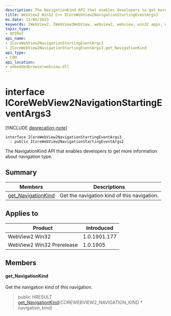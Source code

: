 ```yaml
---
description: The NavigationKind API that enables developers to get more information about navigation type.
title: WebView2 Win32 C++ ICoreWebView2NavigationStartingEventArgs3
ms.date: 11/06/2023
keywords: IWebView2, IWebView2WebView, webview2, webview, win32 apps, win32, edge, ICoreWebView2, ICoreWebView2Controller, browser control, edge html, ICoreWebView2NavigationStartingEventArgs3
topic_type: 
- APIRef
api_name:
- ICoreWebView2NavigationStartingEventArgs3
- ICoreWebView2NavigationStartingEventArgs3.get_NavigationKind
api_type:
- COM
api_location:
- embeddedbrowserwebview.dll
---
```


# interface ICoreWebView2NavigationStartingEventArgs3

[!INCLUDE [deprecation-note](../includes/deprecation-note.md)]

```
interface ICoreWebView2NavigationStartingEventArgs3
  : public ICoreWebView2NavigationStartingEventArgs2
```

The NavigationKind API that enables developers to get more information about navigation type.

## Summary

 Members                        | Descriptions
--------------------------------|---------------------------------------------
[get_NavigationKind](#get_navigationkind) | Get the navigation kind of this navigation.

## Applies to

Product                         | Introduced
--------------------------------|---------------------------------------------
WebView2 Win32            |    1.0.1901.177
WebView2 Win32 Prerelease |    1.0.1905

## Members

#### get_NavigationKind

Get the navigation kind of this navigation.

> public HRESULT [get_NavigationKind](#get_navigationkind)(COREWEBVIEW2_NAVIGATION_KIND * navigation_kind)

